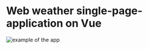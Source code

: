 # Web weather single-page-application on Vue


![example of the app](https://github.com/chackydude/web-weather-app/raw/master/web-weather-app/public/media/themes.gif)
